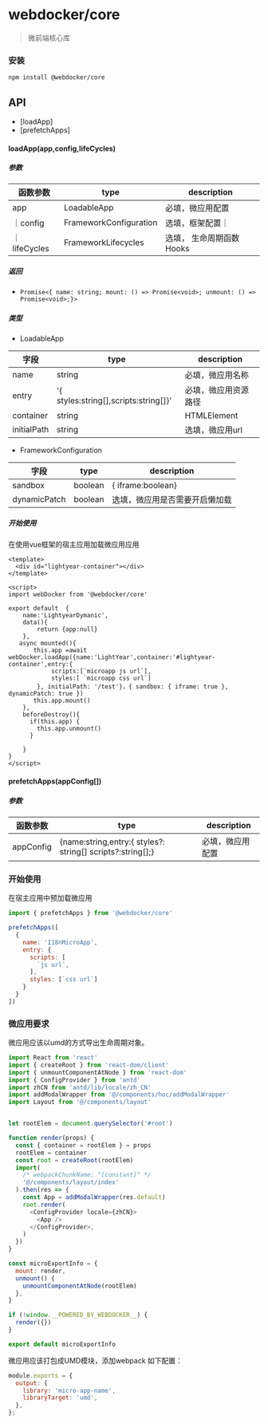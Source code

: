 
# webdocker/core

> 微前端核心库


### 安装

```bash
npm install @webdocker/core 
```


## API

  - [loadApp]
  - [prefetchApps]

#### loadApp(app,config,lifeCycles)

##### 参数

| 函数参数 | type | description |
| ------ | --------- | --------------- |
| app | LoadableApp  | 必填，微应用配置 |
｜config| FrameworkConfiguration| 选填，框架配置｜
｜lifeCycles| FrameworkLifecycles|选填， 生命周期函数Hooks|

##### 返回
- `Promise<{ name: string; mount: () => Promise<void>; unmount: () => Promise<void>;}>`

##### 类型

- LoadableApp
  
| 字段 | type | description |
| ------ | --------- | --------------- |
| name | string  | 必填，微应用名称 |
| entry| '{ styles:string[],scripts:string[]}' | 必填，微应用资源路径 
| container| string | HTMLElement| 必填，微应用容器 |
| initialPath | string | 选填，微应用url |


- FrameworkConfiguration

| 字段 | type | description |
| ------ | --------- | --------------- |
| sandbox | boolean | { iframe:boolean}  | 选填，沙箱类型 |
| dynamicPatch | boolean | 选填，微应用是否需要开启懒加载


##### 开始使用

在使用vue框架的宿主应用加载微应用应用

```vue
<template>
  <div id="lightyear-container"></div>
</template>

<script>
import webDocker from '@webdocker/core'

export default  {
    name:'LightyearDymanic',
    data(){
        return {app:null}
    },
   async mounted(){
       this.app =await webDocker.loadApp({name:'LightYear',container:'#lightyear-container',entry:{
            scripts:[`microapp js url`],
            styles:[ `microapp css url`]
        }, initialPath: '/test'}，{ sandbox: { iframe: true }, dynamicPatch: true })
       this.app.mount()
    },
    beforeDestroy(){
      if(this.app) {
        this.app.unmount()
      }
     
    }
}
</script>

```


#### prefetchApps(appConfig[])

##### 参数

| 函数参数 | type | description |
| ------ | --------- |  ---------------  |
| appConfig | {name:string,entry:{ styles?: string[] scripts?:string[];} | 必填，微应用配置 |


### 开始使用

在宿主应用中预加载微应用

```javascript
import { prefetchApps } from '@webdocker/core'

prefetchApps([
  {
    name: 'I18nMicroApp',
    entry: {
      scripts: [
        `js url`,
      ],
      styles: [`css url`]
    }
  }
])
```




### 微应用要求

微应用应该以umd的方式导出生命周期对象。

```javascript
import React from 'react'
import { createRoot } from 'react-dom/client'
import { unmountComponentAtNode } from 'react-dom'
import { ConfigProvider } from 'antd'
import zhCN from 'antd/lib/locale/zh_CN'
import addModalWrapper from '@/components/hoc/addModalWrapper'
import Layout from '@/components/layout'


let rootElem = document.querySelector('#root')

function render(props) {
  const { container = rootElem } = props
  rootElem = container
  const root = createRoot(rootElem)
  import(
    /* webpackChunkName: "[constant]" */
    '@/components/layout/index'
  ).then(res => {
    const App = addModalWrapper(res.default)
    root.render(
      <ConfigProvider locale={zhCN}>
        <App />
      </ConfigProvider>,
    )
  })
}

const microExportInfo = {
  mount: render,
  unmount() {
    unmountComponentAtNode(rootElem)
  },
}

if (!window.__POWERED_BY_WEBDOCKER__) {
  render({})
}

export default microExportInfo

```

微应用应该打包成UMD模块，添加webpack 如下配置：

```javascript
module.exports = {
  output: {
    library: 'micro-app-name',
    libraryTarget: 'umd',
  },
};
```
